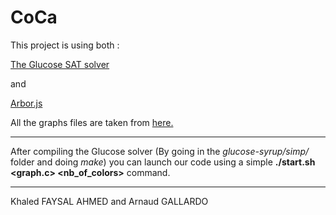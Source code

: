 # CoCa

This project is using both :


[The Glucose SAT solver](http://www.labri.fr/perso/lsimon/glucose/ "The Glucose SAT solver")

and

[Arbor.js](https://github.com/samizdatco/arbor "Arbor.js")

All the graphs files are taken from [here.](https://www.labri.fr/perso/dorbec/CoCa/)

---

After compiling the Glucose solver (By going in the *glucose-syrup/simp/* folder and doing *make*) you can launch our code using a simple **./start.sh <graph.c> <nb_of_colors>** command.

---

Khaled FAYSAL AHMED and Arnaud GALLARDO
